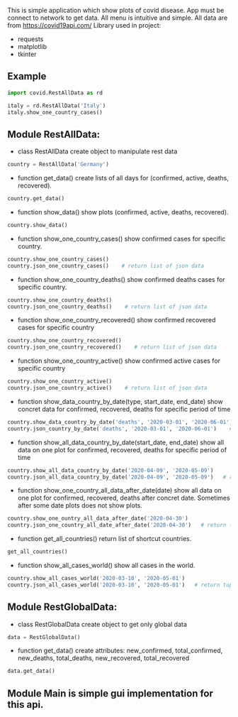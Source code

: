 This is simple application which show plots of covid disease.
App must be connect to network to get data.
All menu is intuitive and simple. All data are from https://covid19api.com/
Library used in project:

- requests
- matplotlib
- tkinter

Example
-

```python
import covid.RestAllData as rd

italy = rd.RestAllData('Italy')
italy.show_one_country_cases()
```
Module RestAllData:
-
- class RestAllData create object to manipulate rest data
```python
country = RestAllData('Germany')
```
- function get_data() create lists of all days for (confirmed, active, deaths, recovered).
```python
country.get_data()
```

- function show_data() show plots (confirmed, active, deaths, recovered).
```python
country.show_data()
```

- function show_one_country_cases() show confirmed cases for specific country.
```python
country.show_one_country_cases()
country.json_one_country_cases()    # return list of json data
```

- function show_one_country_deaths() show confirmed deaths cases for specific country.
```python
country.show_one_country_deaths()
country.json_one_country_deaths()    # return list of json data
```

- function show_one_country_recovered() show confirmed recovered cases for specific country
```python
country.show_one_country_recovered()
country.json_one_country_recovered()    # return list of json data
```

- function show_one_country_active() show confirmed active cases for specific country
```python
country.show_one_country_active()
country.json_one_country_active()    # return list of json data
```

- function show_data_country_by_date(type, start_date, end_date) show concret data for confirmed, recovered, deaths for specific period of time
```python
country.show_data_country_by_date('deaths', '2020-03-01', '2020-06-01')
country.json_country_by_date('deaths', '2020-03-01', '2020-06-01')    # return list of json data
```

- function show_all_data_country_by_date(start_date, end_date) show all data on one plot for confirmed, recovered, deaths for specific period of time
```python
country.show_all_data_country_by_date('2020-04-09', '2020-05-09')
country.json_all_data_country_by_date('2020-04-09', '2020-05-09')   # return tuple of json data lists
```

- function show_one_country_all_data_after_date(date) show all data on one plot for confirmed, recovered, deaths after concret date. Sometimes after some date plots does not show plots.
```python
country.show_one_ountry_all_data_after_date('2020-04-30')
country.json_one_country_all_date_after_date('2020-04-30')   # return tuple of json data lists
```

- function get_all_countries() return list of shortcut countries.
```python
get_all_countries()
```

- function show_all_cases_world() show all cases in the world.
```python
country.show_all_cases_world('2020-03-10', '2020-05-01')
country.json_all_cases_world('2020-03-10', '2020-05-01')   # return tuple of json data lists
```

Module RestGlobalData:
-

- class RestGlobalData create object to get only global data
```python
data = RestGlobalData()
```

- function get_data() create attributes: new_confirmed, total_confirmed, new_deaths, total_deaths, new_recovered, total_recovered
```python
data.get_data()
```

Module Main is simple gui implementation for this api.
-
